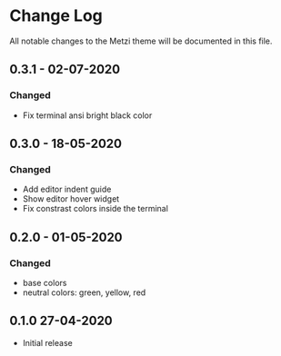 # Change Log

All notable changes to the Metzi theme will be documented in this file.

## 0.3.1 - 02-07-2020

### Changed

- Fix terminal ansi bright black color

## 0.3.0 - 18-05-2020

### Changed

- Add editor indent guide
- Show editor hover widget
- Fix constrast colors inside the terminal

## 0.2.0 - 01-05-2020

### Changed

- base colors
- neutral colors: green, yellow, red

## 0.1.0 27-04-2020

- Initial release
